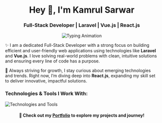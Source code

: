 <h1 align="center">Hey 👋, I'm Kamrul Sarwar</h1>
<h3 align="center">Full-Stack Developer | Laravel | Vue.js | React.js</h3>

<p align="center">
  <img src="https://readme-typing-svg.demolab.com?font=Fira+Code&size=20&pause=1000&color=00C9FF&center=true&width=600&lines=Passionate+Full-Stack+Developer.;Building+Efficient+Web+Applications.;Crafting+Seamless+User+Experiences.;Currently+Mastering+React.js+to+Level+Up!" alt="Typing Animation" />
</p>

<p align="left">
✨ I am a dedicated Full-Stack Developer with a strong focus on building efficient and user-friendly web applications using technologies like <strong>Laravel</strong> and <strong>Vue.js</strong>. I love solving real-world problems with clean, intuitive solutions and ensuring every line of code has a purpose.
</p>

<p align="left">
🚀 Always striving for growth, I stay curious about emerging technologies and trends. Right now, I’m diving deep into <strong>React.js</strong>, expanding my skill set to deliver innovative, impactful solutions.
</p>

<h3 align="left">Technologies & Tools I Work With:</h3>
<p align="left">
  <img src="https://skillicons.dev/icons?i=html,css,js,tailwind,bootstrap,laravel,vue,react,figma,git,github,php,mysql,postman,vscode,vercel,netlify,py,selenium" alt="Technologies and Tools" />
</p>

<h4 align="center">📌 Check out my <a href="https://isherezahin.vercel.app/">Portfolio</a> to explore my projects and journey!</h4>
